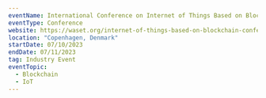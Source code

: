 ```yaml
---
eventName: International Conference on Internet of Things Based on Blockchain (ICIOTBB)
eventType: Conference
website: https://waset.org/internet-of-things-based-on-blockchain-conference-in-july-2023-in-copenhagen
location: "Copenhagen, Denmark"
startDate: 07/10/2023
endDate: 07/11/2023
tag: Industry Event
eventTopic:
  - Blockchain
  - IoT
---
```

